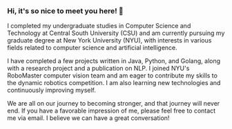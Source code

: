 ### Hi, it's so nice to meet you here! 👋
I completed my undergraduate studies in Computer Science and Technology at Central South University (CSU) and am currently pursuing my graduate degree at New York University (NYU), with interests in various fields related to computer science and artificial intelligence.

I have completed a few projects written in Java, Python, and Golang, along with a research project and a publication on NLP. I joined NYU's RoboMaster computer vision team and am eager to contribute my skills to the dynamic robotics competition. I am also learning new technologies and continuously improving myself.

We are all on our journey to becoming stronger, and that journey will never end. If you have a favorable impression of me, please feel free to contact me via email. I believe we can have a great conversation!
<!--
**EvanTheBoy/EvanTheBoy** is a ✨ _special_ ✨ repository because its `README.md` (this file) appears on your GitHub profile.

Here are some ideas to get you started:

- 🔭 I’m currently working on ...
- 🌱 I’m currently learning ...
- 👯 I’m looking to collaborate on ...
- 🤔 I’m looking for help with ...
- 💬 Ask me about ...
- 📫 How to reach me: ...
- 😄 Pronouns: ...
- ⚡ Fun fact: ...
-->
